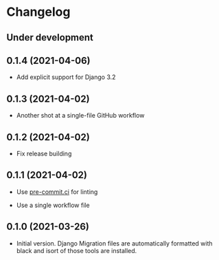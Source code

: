 # Changelog

## Under development

## 0.1.4 (2021-04-06)

* Add explicit support for Django 3.2

## 0.1.3 (2021-04-02)

* Another shot at a single-file GitHub workflow

## 0.1.2 (2021-04-02)

* Fix release building

## 0.1.1 (2021-04-02)

* Use [pre-commit.ci](https://results.pre-commit.ci/repo/github/351587462) for linting

* Use a single workflow file

## 0.1.0 (2021-03-26)

* Initial version. Django Migration files are automatically formatted with
  black and isort of those tools are installed.
